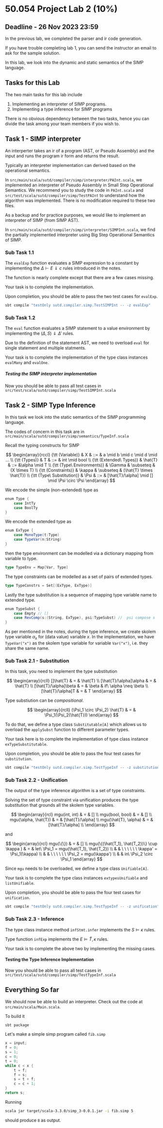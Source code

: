 # 50.054 Project Lab 2 (10%)

## Deadline - 26 Nov 2023 23:59

In the previous lab, we completed the parser and ir code generation.

If you have trouble completing lab 1, you can send the instructor an email to ask for the sample solution. 

In this lab, we look into the dynamic and static semantics of the SIMP language.

## Tasks for this Lab

The two main tasks for this lab include

1. Implementing an interpreter of SIMP programs.
1. Implementing a type inference for SIMP programs

There is no obvious dependency between the two tasks, hence you can divide the task among your team members if you wish to.

## Task 1 - SIMP interpreter

An interperter takes an ir of a program (AST, or Pseudo Assembly) and the input and runs the program ir form and returns the result.

Typically an interpreter implementation can derived based on the operational semantics. 

In `src/main/scala/sutd/compiler/simp/interpreter/PAInt.scala`, we implemented an interpreter of Pseudo Assembly in Small Step Operational Semantics. We recommend you to study the code in `PAInt.scala` and `src/test/scala/sutd/compiler/simp/TestPAInt` to understand how the algorithm was implemented. There is no modification required to these two files.

As a backup and for practice purposes, we would like to implement an interpreter of SIMP (from SIMP AST). 

In `src/main/scala/sutd/compiler/simp/interpreter/SIMPInt.scala`, we find the partially implemented interpreter using Big Step Operational Semantics of SIMP. 

### Sub Task 1.1

The `evalExp` function evaluates a SIMP expression to a constant by implementing the 
$\Delta \vdash E \Downarrow c$ rules introduced in the notes.

The function is nearly complete except that there are a few cases missing. 

Your task is to complete the implementation.

Upon completion, you should be able to pass the two test cases for `evalExp`.

```bash
sbt compile "testOnly sutd.compiler.simp.TestSIMPInt -- -z evalExp" 
```
### Sub Task 1.2

The `eval` function evaluates a SIMP statement to a value environment by implementing the  $(\Delta, S) \Downarrow \Delta'$ rules.

Due to the definition of the statement AST, we need to overload `eval` for single statement and multiple statments.

Your task is to complete the implementation of the type class instances `evalMany` and `evalOne`.


##### Testing the SIMP interpreter implementation 

Now you should be able to pass all test cases in `src/test/scala/sutd/compiler/simp/TestSIMPInt.scala`


## Task 2 - SIMP Type Inference

In this task we look into the static semantics of the SIMP programming language.


The codes of concern in this task are in `src/main/scala/sutd/compiler/simp/semantics/TypeInf.scala`

Recall the typing constructs for SIMP

$$
\begin{array}{rccl}
 {\tt (Variable)} & X & ::= & a \mid b \mid c \mid d \mid ... \\ 
 {\tt (Types)} & T & ::= & int \mid bool  \\ 
 {\tt (Extended\ Types)} & \hat{T} & ::=  &\alpha \mid T \\ 
 {\tt (Type\ Environments)} & \Gamma & \subseteq & (X \times T) \\ 
 {\tt (Constraints)} & \kappa & \subseteq & (\hat{T} \times \hat{T}) \\ 
 {\tt (Type\ Substitution)} & \Psi & ::= & [\hat{T}/\alpha] \mid [] \mid \Psi \circ \Psi 
\end{array}
$$

We encode the simple (non-extended) type as

```scala
enum Type {
    case IntTy
    case BoolTy
}
```

We encode the extended type as 

```scala
enum ExType {
    case MonoType(t:Type)
    case TypeVar(n:String)
}
```

then the type environment can be modelled via a dictionary mapping from variable to type.

```scala
type TypeEnv = Map[Var, Type]
```

The type constraints can be modelled as a set of pairs of extended types.

```scala
type TypeConstrs = Set[(ExType, ExType)]
```

Lastly the type substitution is a sequence of mapping type variable name to extended type.

```scala
enum TypeSubst {
    case Empty // [] 
    case RevComp(s:(String, ExType), psi:TypeSubst) //  psi compose s
}
```

As per mentioned in the notes, during the type inference, we create skolem type variable $\alpha_x$ for (data value) variable $x$. In the implementation, we have `TypeVar("x")` as the skolem type variable for variable `Var("x")`, i.e. they share the same name.

### Sub Task 2.1 - Substitution

In this task, you need to implement the type substitution

$$
\begin{array}{rcll}
[]\hat{T} & = & \hat{T} \\ 
[\hat{T}/\alpha]\alpha & = & \hat{T} \\  
[\hat{T}/\alpha]\beta & = & \beta & if\ \alpha \neq \beta \\
[\hat{T}/\alpha]T & = & T
\end{array}
$$

Type substiution can be *compositional*.

$$
\begin{array}{rcll}
 (\Psi_1 \circ \Psi_2) \hat{T} & = & \Psi_1(\Psi_2(\hat{T}))
\end{array}
$$

To do that, we define a type class `Substitutable[A]` which allows us to overload the `applySubst` function to different parameter types.

Your task here is to complete the implementation of type class instance `exTypeSubstitutable`.

Upon completion, you should be able to pass the four test cases for `substitution`.

```bash
sbt compile "testOnly sutd.compiler.simp.TestTypeInf -- -z substitution" 
```

### Sub Task 2.2 - Unification

The output of the type inference algorithm is a set of type constraints.

Solving the set of type constraint via unification produces the type substitution that grounds all the skolem type variables.

$$
\begin{array}{rcl}
mgu(int, int) & = & [] \\ 
mgu(bool, bool) & = & [] \\ 
mgu(\alpha, \hat{T}) & = & [\hat{T}/\alpha] \\ 
mgu(\hat{T}, \alpha) & = & [\hat{T}/\alpha] \\
\end{array}
$$

and

$$
\begin{array}{rcl}
mgu(\{\}) & = & [] \\ 
mgu(\{(\hat{T_1}, \hat{T_2})\} \cup \kappa ) & = & let\ \Psi_1 = mgu(\hat{T_1}, \hat{T_2}) \\ 
& & \ \ \ \ \ \ \kappa'  = \Psi_1(\kappa) \\ 
& & \ \ \ \ \ \ \Psi_2   = mgu(\kappa') \\ 
& & in\  \Psi_2 \circ \Psi_1  
\end{array}
$$

Since `mgu` needs to be overloaded, we define a type class `Unifiable[A]`. 

Your task is to complete the type class instances `extypesUnifiable` and `listUnifiable`.

Upon completion, you should be able to pass the four test cases for `unification`.

```bash
sbt compile "testOnly sutd.compiler.simp.TestTypeInf -- -z unification" 
```

### Sub Task 2.3 - Inference

The type class instance method `infStmt.infer` implements the $S \vDash \kappa$ rules.

Type function `infExp` implements the $E \vDash \hat{T}, \kappa$ rules.

Your task is to complete the above two by implementing the missing cases.


#### Testing the Type Inference Implementation

Now you should be able to pass all test cases in `src/test/scala/sutd/compiler/simp/TestTypeInf.scala`


## Everything So far

We should now be able to build an interpreter. 
Check out the code at `src/main/scala/Main.scala`.

To build it

```bash
sbt package
```

Let's make a simple simp program called `fib.simp`

```java
x = input;
f = 0;
s = 1;
c = 0;
t = 0;
while c < x {
    t = f;
    f = s;
    s = t + f;
    c = c + 1;
}
return s;
```
Running 
```bash
scala jar target/scala-3.3.0/simp_3-0.0.1.jar -i fib.simp 5
```

should produce `8` as output.

